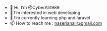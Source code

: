 - 👋 Hi, I’m @CyberAli1989
- 👀 I’m interested in web developing
- 🌱 I’m currently learning php and laravel
- 📫 How to reach me : naserianali@gmail.com

<!---
CyberAli1989/CyberAli1989 is a ✨ special ✨ repository because its `README.md` (this file) appears on your GitHub profile.
You can click the Preview link to take a look at your changes.
--->
